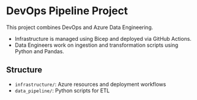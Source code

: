 # DevOps Pipeline Project

This project combines DevOps and Azure Data Engineering.  
- Infrastructure is managed using Bicep and deployed via GitHub Actions.  
- Data Engineers work on ingestion and transformation scripts using Python and Pandas.

## Structure

- `infrastructure/`: Azure resources and deployment workflows
- `data_pipeline/`: Python scripts for ETL

